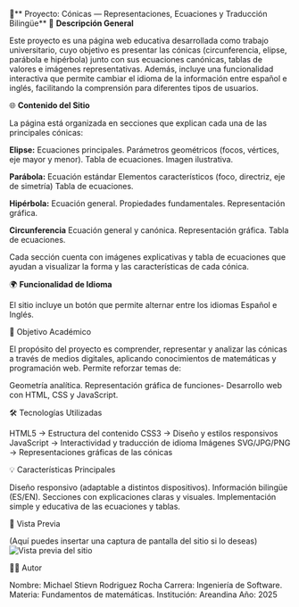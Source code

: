 📘** Proyecto: Cónicas — Representaciones, Ecuaciones y Traducción Bilingüe**
🧮 **Descripción General**

Este proyecto es una página web educativa desarrollada como trabajo universitario, cuyo objetivo es presentar las cónicas (circunferencia, elipse, parábola e hipérbola) junto con sus ecuaciones canónicas, tablas de valores e imágenes representativas.
Además, incluye una funcionalidad interactiva que permite cambiar el idioma de la información entre español e inglés, facilitando la comprensión para diferentes tipos de usuarios.

🌐 **Contenido del Sitio**

La página está organizada en secciones que explican cada una de las principales cónicas:

**Elipse:**
Ecuaciones principales.
Parámetros geométricos (focos, vértices, eje mayor y menor).
Tabla de ecuaciones.
Imagen ilustrativa.

**Parábola:**
Ecuación estándar
Elementos característicos (foco, directriz, eje de simetría)
Tabla de ecuaciones.

**Hipérbola:**
Ecuación general.
Propiedades fundamentales.
Representación gráfica.

**Circunferencia**
Ecuación general y canónica.
Representación gráfica.
Tabla de ecuaciones.

Cada sección cuenta con imágenes explicativas y tabla de ecuaciones que ayudan a visualizar la forma y las características de cada cónica.

🌍 **Funcionalidad de Idioma**

El sitio incluye un botón que permite alternar entre los idiomas Español e Inglés.

🧠 Objetivo Académico

El propósito del proyecto es comprender, representar y analizar las cónicas a través de medios digitales, aplicando conocimientos de matemáticas y programación web.
Permite reforzar temas de:

Geometría analítica.
Representación gráfica de funciones-
Desarrollo web con HTML, CSS y JavaScript.

🛠️ Tecnologías Utilizadas

HTML5 → Estructura del contenido
CSS3 → Diseño y estilos responsivos
JavaScript → Interactividad y traducción de idioma
Imágenes SVG/JPG/PNG → Representaciones gráficas de las cónicas

💡 Características Principales

Diseño responsivo (adaptable a distintos dispositivos).
Información bilingüe (ES/EN).
Secciones con explicaciones claras y visuales.
Implementación simple y educativa de las ecuaciones y tablas.

📸 Vista Previa

(Aquí puedes insertar una captura de pantalla del sitio si lo deseas)
![Vista previa del sitio](./images/vista-previa.png)

👩‍💻 Autor

Nombre: Michael Stievn Rodriguez Rocha
Carrera: Ingeniería de Software.
Materia: Fundamentos de matemáticas.
Institución: Areandina
Año: 2025
